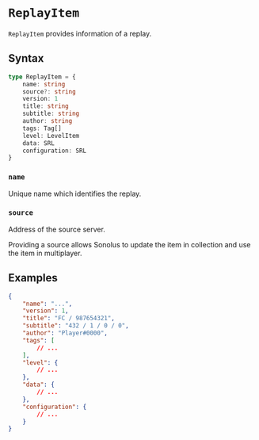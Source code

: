 # `ReplayItem`

`ReplayItem` provides information of a replay.

## Syntax

```ts
type ReplayItem = {
    name: string
    source?: string
    version: 1
    title: string
    subtitle: string
    author: string
    tags: Tag[]
    level: LevelItem
    data: SRL
    configuration: SRL
}
```

### `name`

Unique name which identifies the replay.

### `source`

Address of the source server.

Providing a source allows Sonolus to update the item in collection and use the item in multiplayer.

## Examples

```json
{
    "name": "...",
    "version": 1,
    "title": "FC / 987654321",
    "subtitle": "432 / 1 / 0 / 0",
    "author": "Player#0000",
    "tags": [
        // ...
    ],
    "level": {
        // ...
    },
    "data": {
        // ...
    },
    "configuration": {
        // ...
    }
}
```
